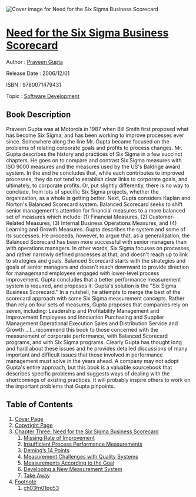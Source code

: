 ![Cover image for Need for the Six Sigma Business Scorecard](https://imgdetail.ebookreading.net/cover/cover/software_development/EB9780071479431.jpg)

[Need for the Six Sigma Business Scorecard](https://ebookreading.net/view/book/Need+for+the+Six+Sigma+Business+Scorecard-EB9780071479431_1.html "Need for the Six Sigma Business Scorecard")
====================================================================================================================

Author : [Praveen Gupta](https://ebookreading.net/search/author/Praveen+Gupta)

Release Date : 2006/12/01

ISBN : 9780071479431

Topic : [Software Development](https://ebookreading.net/search/category/software-development)

Book Description
-----------------

Praveen Gupta was at Motorola in 1987 when Bill Smith first proposed what has become Six Sigma, and has been working to improve processes ever since. Somewhere along the line Mr. Gupta became focused on the problems of relating corporate goals and profits to process changes. Mr. Gupta describes the history and practices of Six Sigma in a few succinct chapters. He goes on to compare and contrast Six Sigma measures with ISO 9000 measures and the measures used by the US's Baldrige award system. In the end he concludes that, while each contributes to improved processes, they do not tend to establish clear links to corporate goals, and ultimately, to corporate profits. Or, put slightly differently, there is no way to conclude, from lots of specific Six Sigma projects, whether the organization, as a whole is getting better.
Next, Gupta considers Kaplan and Norton's Balanced Scorecard system. Balanced Scorecard seeks to shift senior management's attention for financial measures to a more balanced set of measures which include: (1) Financial Measures, (2) Customer-Related Measures, (3) Internal Business Operations Measures, and (4) Learning and Growth Measures. Gupta describes the system and some of its successes. He proceeds, however, to argue that, as a generalization, the Balanced Scorecard has been more successful with senior managers than with operations managers.
In other words, Six Sigma focuses on processes, and rather narrowly defined processes at that, and doesn't reach up to link to strategies and goals. Balanced Scorecard starts with the strategies and goals of senior managers and doesn't reach downward to provide direction for managersand employees engaged with lower-level process improvement.
Gupta concludes that a better performance measurement system is required, and proposes it. Gupta's solution is the "Six Sigma Business Scorecard." In a nutshell, he attempts to merge the best of the scorecard approach with some Six Sigma measurement concepts. Rather than rely on four sets of measures, Gupta proposes that companies rely on seven, including: Leadership and Profitability Management and Improvement Employees and Innovation Purchasing and Supplier Management Operational Execution Sales and Distribution Service and Growth
...I...recommend this book to those concerned with the measurement of corporate performance, with Balanced Scorecard programs, and with Six Sigma programs. Clearly Gupta has thought long and hard about these issues and he provides detailed discussions of many important and difficult issues that those involved in performance management must solve in the years ahead. A company may not adopt Gupta's entire approach, but this book is a valuable sourcebook that describes specific problems and suggests ways of dealing with the shortcomings of existing practices. It will probably inspire others to work on the important problems that Gupta pinpoints.
              
Table of Contents
-----------------

1. [Cover Page](https://ebookreading.net/view/book/Need+for+the+Six+Sigma+Business+Scorecard-EB9780071479431_1.html)
1. [Copyright Page](https://ebookreading.net/view/book/Need+for+the+Six+Sigma+Business+Scorecard-EB9780071479431_3.html)
1. [Chapter Three: Need for the Six Sigma Business Scorecard](https://ebookreading.net/view/book/Need+for+the+Six+Sigma+Business+Scorecard-EB9780071479431_4.html#ch03)
    1. [Missing Rate of Improvement](https://ebookreading.net/view/book/Need+for+the+Six+Sigma+Business+Scorecard-EB9780071479431_4.html#ch03lev1sec1)
    1. [Insufficient Process Performance Measurements](https://ebookreading.net/view/book/Need+for+the+Six+Sigma+Business+Scorecard-EB9780071479431_4.html#ch03lev1sec2)
    1. [Deming’s 14 Points](https://ebookreading.net/view/book/Need+for+the+Six+Sigma+Business+Scorecard-EB9780071479431_4.html#ch03lev1sec3)
    1. [Measurement Challenges with Quality Systems](https://ebookreading.net/view/book/Need+for+the+Six+Sigma+Business+Scorecard-EB9780071479431_4.html#ch03lev1sec4)
    1. [Measurements According to the Goal](https://ebookreading.net/view/book/Need+for+the+Six+Sigma+Business+Scorecard-EB9780071479431_4.html#ch03lev1sec5)
    1. [Developing a New Measurement System](https://ebookreading.net/view/book/Need+for+the+Six+Sigma+Business+Scorecard-EB9780071479431_4.html#ch03lev1sec6)
    1. [Take Away](https://ebookreading.net/view/book/Need+for+the+Six+Sigma+Business+Scorecard-EB9780071479431_4.html#ch03lev1sec7)
1. [Footnote](https://ebookreading.net/view/book/Need+for+the+Six+Sigma+Business+Scorecard-EB9780071479431_5.html)
    1. [ch03fn01pg53](https://ebookreading.net/view/book/Need+for+the+Six+Sigma+Business+Scorecard-EB9780071479431_5.html#ch03fn01pg53)
